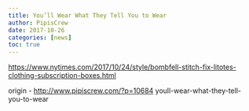 ```yaml
---
title: You’ll Wear What They Tell You to Wear
author: PipisCrew
date: 2017-10-26
categories: [news]
toc: true
---
```


https://www.nytimes.com/2017/10/24/style/bombfell-stitch-fix-litotes-clothing-subscription-boxes.html

origin - http://www.pipiscrew.com/?p=10684 youll-wear-what-they-tell-you-to-wear